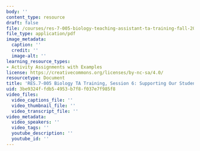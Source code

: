 ```yaml
---
body: ''
content_type: resource
draft: false
file: /courses/res-7-005-biology-teaching-assistant-ta-training-fall-2021/session-6_-supporting-our-students-scenarios.pdf
file_type: application/pdf
image_metadata:
  caption: ''
  credit: ''
  image-alt: ''
learning_resource_types:
- Activity Assignments with Examples
license: https://creativecommons.org/licenses/by-nc-sa/4.0/
resourcetype: Document
title: 'RES.7-005 Biology TA Training, Session 6: Supporting Our Students Scenarios'
uid: 3be9324f-fdb5-4953-b7f8-f037e7f985f8
video_files:
  video_captions_file: ''
  video_thumbnail_file: ''
  video_transcript_file: ''
video_metadata:
  video_speakers: ''
  video_tags: ''
  youtube_description: ''
  youtube_id: ''
---
```

